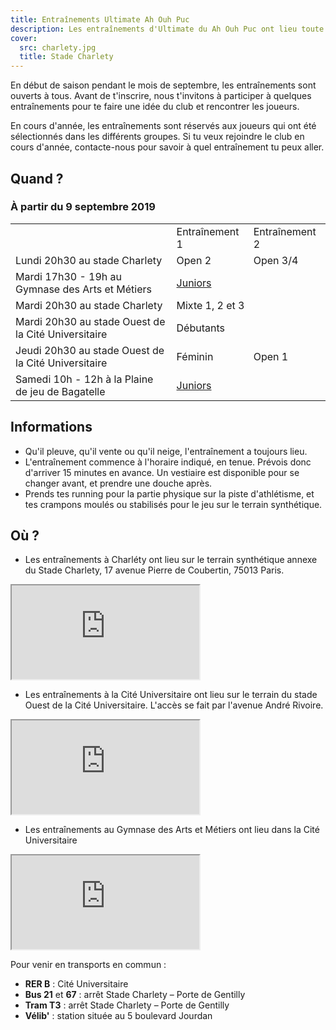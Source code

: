 ```yaml
---
title: Entraînements Ultimate Ah Ouh Puc
description: Les entraînements d'Ultimate du Ah Ouh Puc ont lieu toute l'année sans interruption au stade Charlety et au stade ouest de la cité universitaire dans le sud de Paris.
cover:
  src: charlety.jpg
  title: Stade Charlety
---
```


En début de saison pendant le mois de septembre, les entraînements sont ouverts à tous. Avant de t'inscrire, nous t'invitons à participer à quelques entraînements pour te faire une idée du club et rencontrer les joueurs.

En cours d'année, les entraînements sont réservés aux joueurs qui ont été sélectionnés dans les différents groupes. Si tu veux rejoindre le club en cours d'année, contacte-nous pour savoir à quel entraînement tu peux aller.

## Quand&nbsp;?

### À partir du 9 septembre 2019

<table>
  <tr>
    <td></td>
    <td>Entraînement 1</td>
    <td>Entraînement 2</td>
  </tr>
  <tr>
    <td>Lundi 20h30 au stade Charlety</td>
    <td>Open 2</td>
    <td>Open 3/4</td>
  </tr>
  <tr>
    <td>Mardi 17h30 - 19h au Gymnase des Arts et Métiers</td>
    <td colspan="2"><a href="juniors.html">Juniors</a></td>
  </tr>
  <tr>
    <td>Mardi 20h30 au stade Charlety</td>
    <td colspan="2">Mixte 1, 2 et 3</td>
  </tr>
  <tr>
    <td>Mardi 20h30 au stade Ouest de la Cité Universitaire</td>
    <td colspan="2">Débutants</td>
  </tr>
  <tr>
    <td>Jeudi 20h30 au stade Ouest de la Cité Universitaire</td>
    <td>Féminin</td>
    <td>Open 1</td>
  </tr>
  <tr>
    <td>Samedi 10h - 12h à la Plaine de jeu de Bagatelle</td>
    <td colspan="2"><a href="juniors.html">Juniors</a></td>
  </tr>
</table>

## Informations

* Qu'il pleuve, qu'il vente ou qu'il neige, l'entraînement a toujours lieu.
* L'entraînement commence à l'horaire indiqué, en tenue. Prévois donc d'arriver 15 minutes en avance. Un vestiaire est disponible pour se changer avant, et prendre une douche après.
* Prends tes running pour la partie physique sur la piste d'athlétisme, et tes crampons moulés ou stabilisés pour le jeu sur le terrain synthétique.

## Où&nbsp;?

* Les entraînements à Charléty ont lieu sur le terrain synthétique annexe du Stade Charlety, 17 avenue Pierre de Coubertin, 75013 Paris.

<iframe class="charlety" src="https://www.google.com/maps/embed?pb=!1m14!1m8!1m3!1d2627.0851737938037!2d2.34429935!3d48.818436299999995!3m2!1i1024!2i768!4f13.1!3m3!1m2!1s0x47e6719e53149097%3A0x1d31aa0c9b73fd5!2s17+Avenue+Pierre+de+Coubertin!5e0!3m2!1sen!2s!4v1395597209687"></iframe>

* Les entraînements à la Cité Universitaire ont lieu sur le terrain du stade Ouest de la Cité Universitaire. L'accès se fait par l'avenue André Rivoire.

<iframe class="charlety" src="https://www.google.com/maps/embed?pb=!1m18!1m12!1m3!1d1313.511257225524!2d2.3299169582910815!3d48.81963186087285!2m3!1f0!2f0!3f0!3m2!1i1024!2i768!4f13.1!3m3!1m2!1s0x47e671a63b6a4c6f%3A0xd5ab8a3826c34384!2sStade+Ouest+CIUP!5e0!3m2!1sfr!2sfr!4v1537263743348"></iframe>

* Les entraînements au Gymnase des Arts et Métiers ont lieu dans la Cité Universitaire

<iframe class="charlety" src="https://www.google.com/maps/embed?pb=!1m14!1m8!1m3!1d10508.403649345673!2d2.3343372!3d48.818136!3m2!1i1024!2i768!4f13.1!3m3!1m2!1s0x0%3A0xcc60ba1872d72493!2sGymnase%20des%20Arts%20et%20M%C3%A9tiers!5e0!3m2!1sfr!2sfr!4v1567499121068!5m2!1sfr!2sfr"></iframe>

<p>Pour venir en transports en commun :</p>

* **RER B** : Cité Universitaire
* **Bus 21** et **67** : arrêt Stade Charlety – Porte de Gentilly
* **Tram T3** : arrêt Stade Charlety – Porte de Gentilly
* **Vélib'** : station située au 5 boulevard Jourdan
